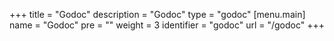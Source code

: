 +++
title = "Godoc"
description = "Godoc"
type = "godoc"
[menu.main]
  name = "Godoc"
  pre = "<i class='fa fa-file-text-o'></i>"
  weight = 3
  identifier = "godoc"
  url = "/godoc"
+++
